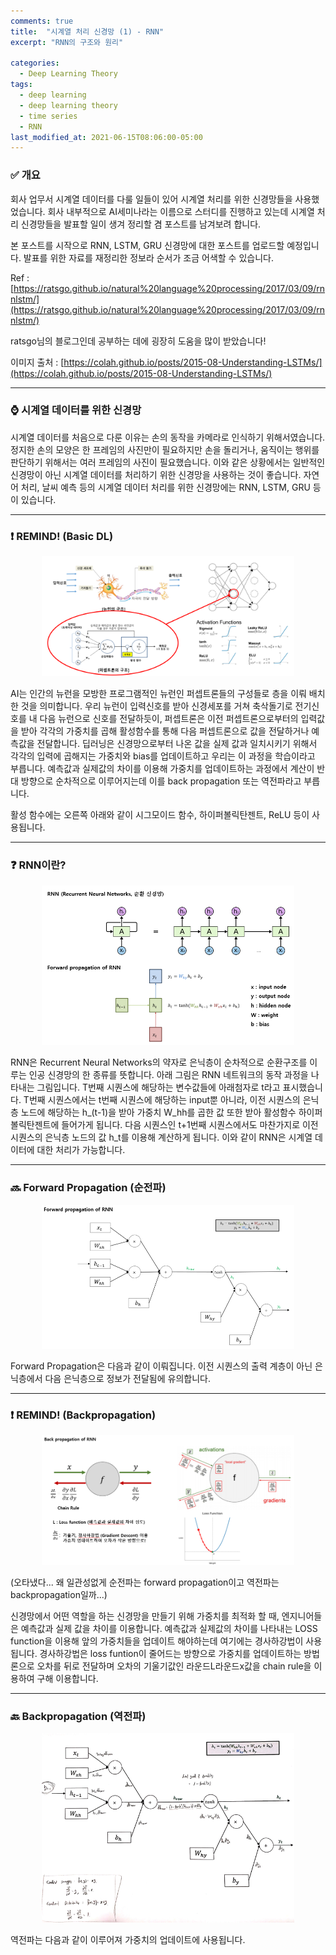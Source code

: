 ```yaml
---
comments: true
title:  "시계열 처리 신경망 (1) - RNN"
excerpt: "RNN의 구조와 원리"

categories:
  - Deep Learning Theory
tags:
  - deep learning
  - deep learning theory
  - time series
  - RNN
last_modified_at: 2021-06-15T08:06:00-05:00
---
```




### ✅ 개요

 회사 업무서 시계열 데이터를 다룰 일들이 있어 시계열 처리를 위한 신경망들을 사용했었습니다. 회사 내부적으로 AI세미나라는 이름으로 스터디를 진행하고 있는데 시계열 처리 신경망들을 발표할 일이 생겨 정리할 겸 포스트를 남겨보려 합니다.

 본 포스트를 시작으로 RNN, LSTM, GRU 신경망에 대한 포스트를 업로드할 예정입니다. 발표를 위한 자료를 재정리한 정보라 순서가 조금 어색할 수 있습니다.

Ref : [https://ratsgo.github.io/natural%20language%20processing/2017/03/09/rnnlstm/](https://ratsgo.github.io/natural%20language%20processing/2017/03/09/rnnlstm/)

ratsgo님의 블로그인데 공부하는 데에 굉장히 도움을 많이 받았습니다!

이미지 출처 : [https://colah.github.io/posts/2015-08-Understanding-LSTMs/](https://colah.github.io/posts/2015-08-Understanding-LSTMs/)



------

### ⌚ 시계열 데이터를 위한 신경망

 시계열 데이터를 처음으로 다룬 이유는 손의 동작을 카메라로 인식하기 위해서였습니다. 정지한 손의 모양은 한 프레임의 사진만이 필요하지만 손을 돌리거나, 움직이는 행위를 판단하기 위해서는 여러 프레임의 사진이 필요했습니다. 이와 같은 상황에서는 일반적인 신경망이 아닌 시계열 데이터를 처리하기 위한 신경망을 사용하는 것이 좋습니다. 자연어 처리, 날씨 예측 등의 시계열 데이터 처리를 위한 신경망에는 RNN, LSTM, GRU 등이 있습니다.

---

### ❗ REMIND! (Basic DL)

<center><img src="\assets\img\dl1_01.png" width="80%" height="80%"></center>

 AI는 인간의 뉴런을 모방한 프로그램적인 뉴런인 퍼셉트론들의 구성들로 층을 이뤄 배치한 것을 의미합니다. 우리 뉴런이 입력신호를 받아 신경세포를 거쳐 축삭돌기로 전기신호를 내 다음 뉴런으로 신호를 전달하듯이, 퍼셉트론은 이전 퍼셉트론으로부터의 입력값을 받아 각각의 가중치를 곱해 활성함수를 통해 다음 퍼셉트론으로 값을 전달하거나 예측값을 전달합니다. 딥러닝은 신경망으로부터 나온 값을 실제 값과 일치시키기 위해서 각각의 입력에 곱해지는 가중치와 bias를 업데이트하고 우리는 이 과정을 학습이라고 부릅니다. 예측값과 실제값의 차이를 이용해 가중치를 업데이트하는 과정에서 계산이 반대 방향으로 순차적으로 이루어지는데 이를 back propagation 또는 역전파라고 부릅니다.

활성 함수에는 오른쪽 아래와 같이 시그모이드 함수, 하이퍼볼릭탄젠트, ReLU 등이 사용됩니다.

---

### ❓ RNN이란?

<center><img src="\assets\img\dl1_02.png" width="80%" height="80%"></center>

 RNN은 Recurrent Neural Networks의 약자로 은닉층이 순차적으로 순환구조를 이루는 인공 신경망의 한 종류를 뜻합니다. 아래 그림은 RNN 네트워크의 동작 과정을 나타내는 그림입니다. T번째 시퀀스에 해당하는 변수값들에 아래첨자로 t라고 표시했습니다. T번째 시퀀스에서는 t번째 시퀀스에 해당하는 input뿐 아니라, 이전 시퀀스의 은닉층 노드에 해당하는 h_(t-1)을 받아 가중치 W_hh를 곱한 값 또한 받아 활성함수 하이퍼볼릭탄젠트에 들어가게 됩니다. 다음 시퀀스인 t+1번째 시퀀스에서도 마찬가지로 이전 시퀀스의 은닉층 노드의 값 h_t를 이용해 계산하게 됩니다. 이와 같이 RNN은 시계열 데이터에 대한 처리가 가능합니다. 

---

### 🔜 Forward Propagation (순전파)

<center><img src="\assets\img\dl1_03.png" width="80%" height="80%"></center>

 Forward Propagation은 다음과 같이 이뤄집니다. 이전 시퀀스의 출력 계층이 아닌 은닉층에서 다음 은닉층으로 정보가 전달됨에 유의합니다.

---

### ❗ REMIND! (Backpropagation)

<center><img src="\assets\img\dl1_04.png" width="80%" height="80%"></center>

(오타냈다... 왜 일관성없게 순전파는 forward propagation이고 역전파는 backpropagation일까...)

신경망에서 어떤 역할을 하는 신경망을 만들기 위해 가중치를 최적화 할 때, 엔지니어들은 예측값과 실제 값을 차이를 이용합니다. 예측값과 실제값의 차이를 나타내는 LOSS function을 이용해 앞의 가중치들을 업데이트 해야하는데 여기에는 경사하강법이 사용됩니다. 경사하강법은 loss funtion이 줄어드는 방향으로 가중치를 업데이트하는 방법론으로 오차를 뒤로 전달하며 오차의 기울기값인 라운드L라운드x값을 chain rule을 이용하여 구해 이용합니다.

---

### 🔙 Backpropagation (역전파)

<center><img src="\assets\img\dl1_05.png" width="80%" height="80%"></center>

역전파는 다음과 같이 이루어져 가중치의 업데이트에 사용됩니다.

